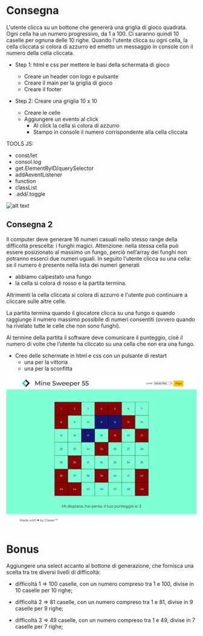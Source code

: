 # Consegna
L'utente clicca su un bottone che genererà una griglia di gioco quadrata.
Ogni cella ha un numero progressivo, da 1 a 100.
Ci saranno quindi 10 caselle per ognuna delle 10 righe.
Quando l'utente clicca su ogni cella, la cella cliccata si colora di azzurro ed emetto un messaggio in console con il numero della cella cliccata.

- Step 1: html e css per mettere le basi della schermata di gioco
    - Creare un header con logo e pulsante
    - Creare il main per la griglia di gioco
    - Creare il footer

- Step 2: Creare una griglia 10 x 10
    - Creare le celle
    - Aggiungere un evento al click 
        - Al click la cella si colora di azzurro
        - Stampo in console il numero corrispondente alla cella cliccata

TOOLS JS:
- const/let
- consol.log
- get.ElementByID/querySelector
- addAeventListener
- function
- classList
- .add/.toggle

![alt text](./assets/img/campominato.pngimg/campominato.png)

## Consegna 2

Il computer deve generare 16 numeri casuali nello stesso range della difficoltà prescelta: i funghi magici.
Attenzione: nella stessa cella può essere posizionato al massimo un fungo, perciò nell’array dei funghi non potranno esserci due numeri uguali.
In seguito l'utente clicca su una cella: se il numero è presente nella lista dei numeri generati

- abbiamo calpestato una fungo
- la cella si colora di rosso e la partita termina.

Altrimenti la cella cliccata si colora di azzurro e l'utente può continuare a cliccare sulle altre celle.

La partita termina quando il giocatore clicca su una fungo o quando raggiunge il numero massimo possibile di numeri consentiti (ovvero quando ha rivelato tutte le celle che non sono funghi).

Al termine della partita il software deve comunicare il punteggio, cioè il numero di volte che l’utente ha cliccato su una cella che non era una fungo.

- Creo delle schermate in html e css con un pulsante di restart
    - una per la vittoria
    - una per la sconfitta

![alt text](assets/img/muchrooms_seeker.png)

<!-- Nota: Se non vi piacciono i funghi potete usare fiori o cacca basta che non mettete bombe - purtroppo il nome della repo al momento non puó essere cambiato. -->

# Bonus
Aggiungere una select accanto al bottone di generazione, che fornisca una scelta tra tre diversi livelli di difficoltà:

- difficoltà 1 ⇒ 100 caselle, con un numero compreso tra 1 e 100, divise in 10 caselle per 10 righe;

- difficoltà 2 ⇒ 81 caselle, con un numero compreso tra 1 e 81, divise in 9 caselle per 9 righe;

- difficoltà 3 ⇒ 49 caselle, con un numero compreso tra 1 e 49, divise in 7 caselle per 7 righe;
